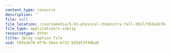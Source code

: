 ```yaml
---
content_type: resource
description: ''
file: null
file_location: /coursemedia/5-61-physical-chemistry-fall-2017/593a16704f7b56eeb722b92df3f48ba0_YmP1BADSAnc.vtt
file_type: application/x-subrip
resourcetype: Other
title: 3play caption file
uid: 593a1670-4f7b-56ee-b722-b92df3f48ba0
---
```

